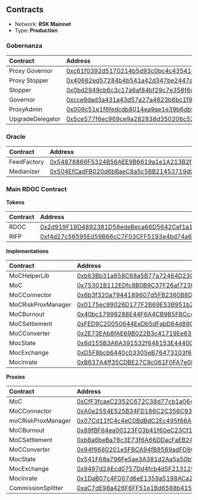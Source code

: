 ## Contracts

* Network: **RSK Mainnet**
* Type: **Production**

### Gobernanza

|  Contract  |  Address |  
|:---|:---|
|  Proxy Governor  | [0xc61f0392d5170214b5d93c0bc4c4354163abc1f7](https://explorer.rsk.co/address/0xc61f0392d5170214b5d93c0bc4c4354163abc1f7?__ctab=Code) |
|  Proxy Stopper  | [0x40662ed57284b4b541a42d347be2447abd1b119d](https://explorer.rsk.co/address/0x40662ed57284b4b541a42d347be2447abd1b119d?__ctab=Code) |
|  Stopper  | [0x0bd2949cb6c3c17a6af84bf29c7e358f6ddcd5fc](https://explorer.rsk.co/address/0x0bd2949cb6c3c17a6af84bf29c7e358f6ddcd5fc?__ctab=Code) |
|  Governor  | [0xcce9dad3a431a43d57a27a4623b6bc1f97e530fe](https://explorer.rsk.co/address/0xcce9dad3a431a43d57a27a4623b6bc1f97e530fe?__ctab=Code) |
|  ProxyAdmin  | [0x009c51e1f6fedcdb8014ea9ae1e39b6dbf2ac0ec](https://explorer.rsk.co/address/0x009c51e1f6fedcdb8014ea9ae1e39b6dbf2ac0ec?__ctab=Code) |
|  UpgradeDelegator  | [0x5ce577f6ec969ce9a282838d350206c52a6f338c](https://explorer.rsk.co/address/0x5ce577f6ec969ce9a282838d350206c52a6f338c?__ctab=Code) |

### Oracle

|  Contract  |  Address |  
|:---|:---|
|  FeedFactory  | [0x54878866F5324B56AEE9B6619a1e1A213B2fCC30](https://blockscout.com/rsk/mainnet/address/0x54878866F5324B56AEE9B6619a1e1A213B2fCC30/contracts) |
|  Medianizer  | [0x504EfCadFB020d6bBaeC8a5c5BB21453719d0E00](https://blockscout.com/rsk/mainnet/address/0x504EfCadFB020d6bBaeC8a5c5BB21453719d0E00/contracts) |

### Main RDOC Contract

**Tokens**

|  Contract  |  Address |  
|:---|:---|
|  RDOC  | [0x2d919F19D4892381D58edeBeca66D5642Cef1a1f](https://explorer.rsk.co/address/0x2d919F19D4892381D58edeBeca66D5642Cef1a1f?__ctab=general) |
|  RIFP  | [0xf4d27c56595Ed59B66cC7F03CFF5193e4bd74a61](https://explorer.rsk.co/address/0xf4d27c56595Ed59B66cC7F03CFF5193e4bd74a61) |

**Implementations**

|  Contract  |  Address |  
|:---|:---|
|  MoCHelperLib  | [0xb63Bb31a658C68a5B77a72464D23Cd96bf69941b](https://blockscout.com/rsk/mainnet/address/0xb63Bb31a658C68a5B77a72464D23Cd96bf69941b/transactions) |
|  MoC  | [0x75301B112EDfc8B0B9C37F26af723D4C5895D9eD](https://explorer.rsk.co/address/0x75301B112EDfc8B0B9C37F26af723D4C5895D9eD?__ctab=general) |
|  MoCConnector  | [0x6b3f320a7944189607d5FB2360B8D353880d8bD3](https://explorer.rsk.co/address/0x6b3f320a7944189607d5FB2360B8D353880d8bD3?__ctab=general) |
|  MoCRiskProxManager  | [0x0175ec99026D177F2B69E53B951b2E7e27b4f4b4](https://explorer.rsk.co/address/0x0175ec99026D177F2B69E53B951b2E7e27b4f4b4) |
|  MoCBurnout  | [0x40bc17998288E44F6A4CB9B5FBCc4bec4b499A1d](https://explorer.rsk.co/address/0x40bc17998288E44F6A4CB9B5FBCc4bec4b499A1d?__ctab=general) |
|  MoCSettlement  | [0xFED9C20050644EeDb5dFabD64d890a8AD43eDC2c](https://explorer.rsk.co/address/0xFED9C20050644EeDb5dFabD64d890a8AD43eDC2c?__ctab=general) |
|  MoCConverter  | [0x2E73EAb8fAE69B022B3c41719Ee6386D76Ffafd5](https://blockscout.com/rsk/mainnet/address/0x2E73EAb8fAE69B022B3c41719Ee6386D76Ffafd5/contracts) |
|  MocState  | [0x6d155B3A6A391532f648153E444001746264968c](https://blockscout.com/rsk/mainnet/address/0x6d155B3A6A391532f648153E444001746264968c/transactions) |
|  MocExchange  | [0xD5F8bcb6440c03305eB76473103f6Da6B9328721](https://blockscout.com/rsk/mainnet/address/0xD5F8bcb6440c03305eB76473103f6Da6B9328721/contracts) |
|  MocInrate  | [0xB637A4ff35CDBE27C9c061F0FA7e0F18e1D59bAA](https://blockscout.com/rsk/mainnet/address/0xB637A4ff35CDBE27C9c061F0FA7e0F18e1D59bAA/contracts) |


**Proxies**

|  Contract  |  Address |  
|:---|:---|
|  MoC  | [0xCfF3fcaeC2352C672C38d77cb1a064B7D50ce7e1](https://explorer.rsk.co/address/0xCfF3fcaeC2352C672C38d77cb1a064B7D50ce7e1) |
|  MoCConnector  | [0xA0e2554E525B34FD186C2C356C93d563541b02C0](https://explorer.rsk.co/address/0xA0e2554E525B34FD186C2C356C93d563541b02C0?__ctab=general) |
|  moCRiskProxManager  | [0x07Cd11fC4c4eC0BdBdC2Ec495f66A69bba32e7e7](https://explorer.rsk.co/address/0x07Cd11fC4c4eC0BdBdC2Ec495f66A69bba32e7e7?__ctab=general) |
|  MoCBurnout  | [0x89fBF64ea00123F03b41f60eC23Cf1b6C6E382a8](https://explorer.rsk.co/address/0x89fBF64ea00123F03b41f60eC23Cf1b6C6E382a8?__ctab=general) |
|  MoCSettlement  | [0xb8a6beBa78c3E73f6A66DDacFaEB240ae22Ca709](https://explorer.rsk.co/address/0xb8a6beBa78c3E73f6A66DDacFaEB240ae22Ca709?__ctab=general) |
|  MoCConverter  | [0x94f6680201e5FBCA94fB8569adFD8C1EE7Cb061C](https://explorer.rsk.co/address/0x94f6680201e5FBCA94fB8569adFD8C1EE7Cb061C?__ctab=general) |
|  MocState  | [0x541F68a796Fe5ae3A381d2Aa5a50b975632e40A6](https://explorer.rsk.co/address/0x541F68a796Fe5ae3A381d2Aa5a50b975632e40A6) |
|  MocExchange  | [0x9497d2AEcd0757Dd4fcb4d5F2131293570FaD305](https://blockscout.com/rsk/mainnet/address/0x9497d2AEcd0757Dd4fcb4d5F2131293570FaD305) |
|  MocInrate  | [0x1DaB07c4FD07d6eE1359a5198ACa2DEe64F371f3](https://explorer.rsk.co/address/0x1DaB07c4FD07d6eE1359a5198ACa2DEe64F371f3) |
|  CommissionSplitter  | [0xaC7dE98a426F6FF51e1Bd6588b41544C8Addb2D1](https://explorer.rsk.co/address/0xaC7dE98a426F6FF51e1Bd6588b41544C8Addb2D1) |

